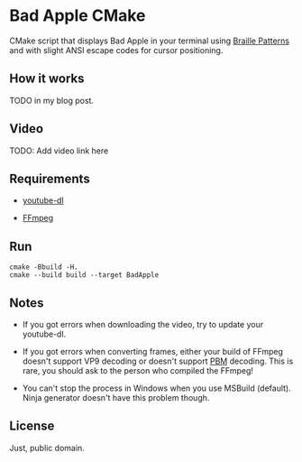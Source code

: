 Bad Apple CMake
=====

CMake script that displays Bad Apple in your terminal using [Braille Patterns](https://en.wikipedia.org/wiki/Braille_Patterns) and with slight ANSI escape codes for cursor positioning.

How it works
-----

TODO in my blog post.

Video
-----

TODO: Add video link here

Requirements
-----

* [youtube-dl](https://github.com/ytdl-org/youtube-dl)

* [FFmpeg](https://www.ffmpeg.org/)

Run
-----

```
cmake -Bbuild -H.
cmake --build build --target BadApple
```

Notes
-----

* If you got errors when downloading the video, try to update your youtube-dl.

* If you got errors when converting frames, either your build of FFmpeg doesn't support VP9 decoding or doesn't support [PBM](https://en.wikipedia.org/wiki/Netpbm#PBM_example) decoding. This is rare, you should ask to the person who compiled the FFmpeg!

* You can't stop the process in Windows when you use MSBuild (default). Ninja generator doesn't have this problem though.

License
-----

Just, public domain.
